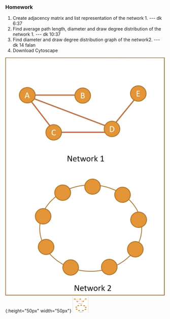 ### Homework
1. Create adjacency matrix and list representation of the network 1. --- dk 6:37
1. Find average path length, diameter and draw degree distribution of the network 1. --- dk 10:37
1. Find diameter and draw degree distribution graph of the network2. --- dk 14 falan
1. Download Cytoscape

![hm](hw.png){:height="50px" width="50px"}
<img src="hw.png" width="50" height="50" alt="some_text">



##

